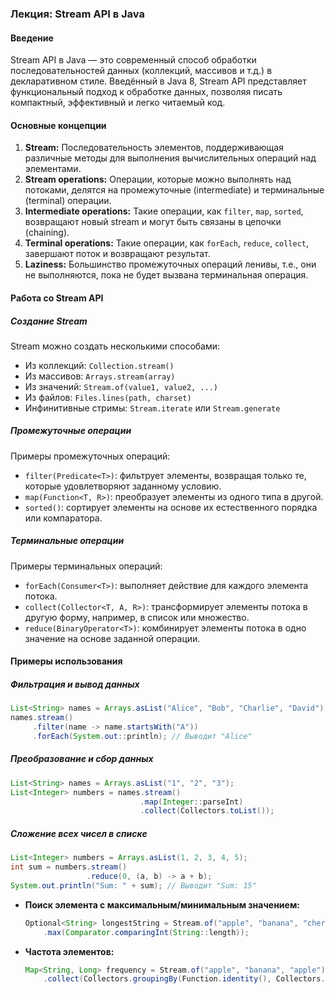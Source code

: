 ### Лекция: Stream API в Java

#### Введение
Stream API в Java — это современный способ обработки последовательностей данных (коллекций, массивов и т.д.) в декларативном стиле. Введённый в Java 8, Stream API представляет функциональный подход к обработке данных, позволяя писать компактный, эффективный и легко читаемый код.

#### Основные концепции
1. **Stream:** Последовательность элементов, поддерживающая различные методы для выполнения вычислительных операций над элементами.
2. **Stream operations:** Операции, которые можно выполнять над потоками, делятся на промежуточные (intermediate) и терминальные (terminal) операции.
3. **Intermediate operations:** Такие операции, как `filter`, `map`, `sorted`, возвращают новый stream и могут быть связаны в цепочки (chaining).
4. **Terminal operations:** Такие операции, как `forEach`, `reduce`, `collect`, завершают поток и возвращают результат.
5. **Laziness:** Большинство промежуточных операций ленивы, т.е., они не выполняются, пока не будет вызвана терминальная операция.

#### Работа со Stream API
##### Создание Stream
Stream можно создать несколькими способами:
- Из коллекций: `Collection.stream()`
- Из массивов: `Arrays.stream(array)`
- Из значений: `Stream.of(value1, value2, ...)`
- Из файлов: `Files.lines(path, charset)`
- Инфинитивные стримы: `Stream.iterate` или `Stream.generate`

##### Промежуточные операции
Примеры промежуточных операций:
- `filter(Predicate<T>)`: фильтрует элементы, возвращая только те, которые удовлетворяют заданному условию.
- `map(Function<T, R>)`: преобразует элементы из одного типа в другой.
- `sorted()`: сортирует элементы на основе их естественного порядка или компаратора.

##### Терминальные операции
Примеры терминальных операций:
- `forEach(Consumer<T>)`: выполняет действие для каждого элемента потока.
- `collect(Collector<T, A, R>)`: трансформирует элементы потока в другую форму, например, в список или множество.
- `reduce(BinaryOperator<T>)`: комбинирует элементы потока в одно значение на основе заданной операции.

#### Примеры использования

##### Фильтрация и вывод данных
```java
List<String> names = Arrays.asList("Alice", "Bob", "Charlie", "David");
names.stream()
     .filter(name -> name.startsWith("A"))
     .forEach(System.out::println); // Выводит "Alice"
```

##### Преобразование и сбор данных
```java
List<String> names = Arrays.asList("1", "2", "3");
List<Integer> numbers = names.stream()
                             .map(Integer::parseInt)
                             .collect(Collectors.toList());
```

##### Сложение всех чисел в списке
```java
List<Integer> numbers = Arrays.asList(1, 2, 3, 4, 5);
int sum = numbers.stream()
                 .reduce(0, (a, b) -> a + b);
System.out.println("Sum: " + sum); // Выводит "Sum: 15"
```


- **Поиск элемента с максимальным/минимальным значением:**
  ```java
  Optional<String> longestString = Stream.of("apple", "banana", "cherry")
      .max(Comparator.comparingInt(String::length));
  ```

- **Частота элементов:**
  ```java
  Map<String, Long> frequency = Stream.of("apple", "banana", "apple")
      .collect(Collectors.groupingBy(Function.identity(), Collectors.counting()));
  ```

